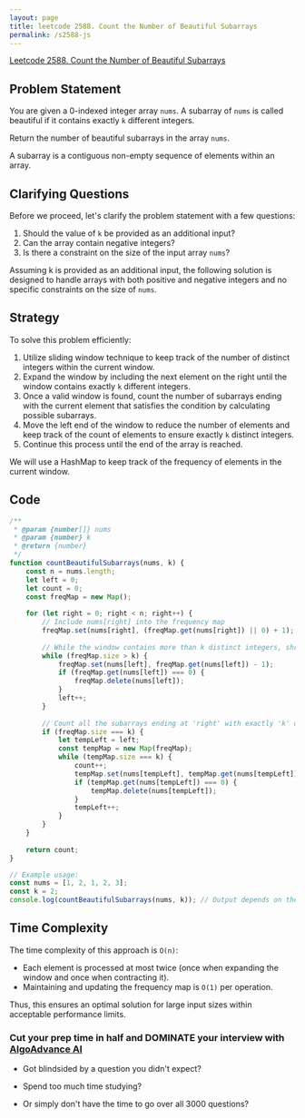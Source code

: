 ```yaml
---
layout: page
title: leetcode 2588. Count the Number of Beautiful Subarrays
permalink: /s2588-js
---
```

[Leetcode 2588. Count the Number of Beautiful Subarrays](https://algoadvance.github.io/algoadvance/l2588)
## Problem Statement
You are given a 0-indexed integer array `nums`. A subarray of `nums` is called beautiful if it contains exactly `k` different integers.

Return the number of beautiful subarrays in the array `nums`.

A subarray is a contiguous non-empty sequence of elements within an array.

## Clarifying Questions
Before we proceed, let's clarify the problem statement with a few questions:
1. Should the value of `k` be provided as an additional input?
2. Can the array contain negative integers?
3. Is there a constraint on the size of the input array `nums`?

Assuming k is provided as an additional input, the following solution is designed to handle arrays with both positive and negative integers and no specific constraints on the size of `nums`.

## Strategy
To solve this problem efficiently:
1. Utilize sliding window technique to keep track of the number of distinct integers within the current window.
2. Expand the window by including the next element on the right until the window contains exactly `k` different integers.
3. Once a valid window is found, count the number of subarrays ending with the current element that satisfies the condition by calculating possible subarrays.
4. Move the left end of the window to reduce the number of elements and keep track of the count of elements to ensure exactly `k` distinct integers.
5. Continue this process until the end of the array is reached.

We will use a HashMap to keep track of the frequency of elements in the current window.

## Code

```javascript
/**
 * @param {number[]} nums
 * @param {number} k
 * @return {number}
 */
function countBeautifulSubarrays(nums, k) {
    const n = nums.length;
    let left = 0;
    let count = 0;
    const freqMap = new Map();
    
    for (let right = 0; right < n; right++) {
        // Include nums[right] into the frequency map
        freqMap.set(nums[right], (freqMap.get(nums[right]) || 0) + 1);
        
        // While the window contains more than k distinct integers, shrink from the left
        while (freqMap.size > k) {
            freqMap.set(nums[left], freqMap.get(nums[left]) - 1);
            if (freqMap.get(nums[left]) === 0) {
                freqMap.delete(nums[left]);
            }
            left++;
        }
        
        // Count all the subarrays ending at 'right' with exactly 'k' distinct integers
        if (freqMap.size === k) {
            let tempLeft = left;
            const tempMap = new Map(freqMap);
            while (tempMap.size === k) {
                count++;
                tempMap.set(nums[tempLeft], tempMap.get(nums[tempLeft]) - 1);
                if (tempMap.get(nums[tempLeft]) === 0) {
                    tempMap.delete(nums[tempLeft]);
                }
                tempLeft++;
            }
        }
    }
    
    return count;
}

// Example usage:
const nums = [1, 2, 1, 2, 3];
const k = 2;
console.log(countBeautifulSubarrays(nums, k)); // Output depends on the specific implementation details
```

## Time Complexity
The time complexity of this approach is `O(n)`:
- Each element is processed at most twice (once when expanding the window and once when contracting it).
- Maintaining and updating the frequency map is `O(1)` per operation.

Thus, this ensures an optimal solution for large input sizes within acceptable performance limits.


### Cut your prep time in half and DOMINATE your interview with [AlgoAdvance AI](https://algoAdvance.com)

- Got blindsided by a question you didn't expect?

- Spend too much time studying?

- Or simply don't have the time to go over all 3000 questions?

